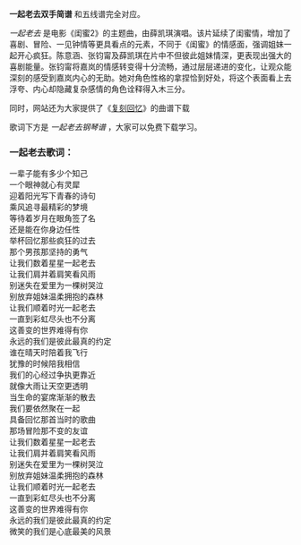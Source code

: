 

**一起老去双手简谱** 和五线谱完全对应。

_一起老去_
是电影《闺蜜2》的主题曲，由薛凯琪演唱。该片延续了闺蜜情，增加了喜剧、冒险、一见钟情等更具看点的元素，不同于《闺蜜》的情感面，强调姐妹一起开心疯狂。陈意涵、张钧甯及薛凯琪在片中不但彼此姐妹情深，更表现出强大的喜剧能量。张钧甯将嘉岚的情感转变得十分流畅，通过层层递进的变化，让观众能深刻的感受到嘉岚内心的无助。她对角色性格的拿捏恰到好处，将这个表面看上去浮夸、内心却隐藏复杂感情的角色诠释得入木三分。

同时，网站还为大家提供了《[复刻回忆](Music-6146-复刻回忆-完整纯钢版.html "复刻回忆")》的曲谱下载

歌词下方是 _一起老去钢琴谱_ ，大家可以免费下载学习。

### 一起老去歌词：

一辈子能有多少个知己  
一个眼神就心有灵犀  
迎着阳光写下青春的诗句  
乘风追寻最精彩的梦境  
等待着岁月在眼角签了名  
还是能在你身边任性  
举杯回忆那些疯狂的过去  
那个男孩那坚持的勇气  
让我们数着星星一起老去  
让我们肩并着肩笑看风雨  
别迷失在爱里为一棵树哭泣  
别放弃姐妹温柔拥抱的森林  
让我们顺着时光一起老去  
一直到彩虹尽头也不分离  
这善变的世界难得有你  
永远的我们是彼此最真的约定  
谁在晴天时陪着我飞行  
犹豫的时候陪我相信  
我们的心经过争执更靠近  
就像大雨让天空更透明  
当生命的宴席渐渐的散去  
我们要依然聚在一起  
具备回忆那首当时的歌曲  
那场冒险那不变的友谊  
让我们数着星星一起老去  
让我们肩并着肩笑看风雨  
别迷失在爱里为一棵树哭泣  
别放弃姐妹温柔拥抱的森林  
让我们顺着时光一起老去  
一直到彩虹尽头也不分离  
这善变的世界难得有你  
永远的我们是彼此最真的约定  
微笑的我们是心底最美的风景

